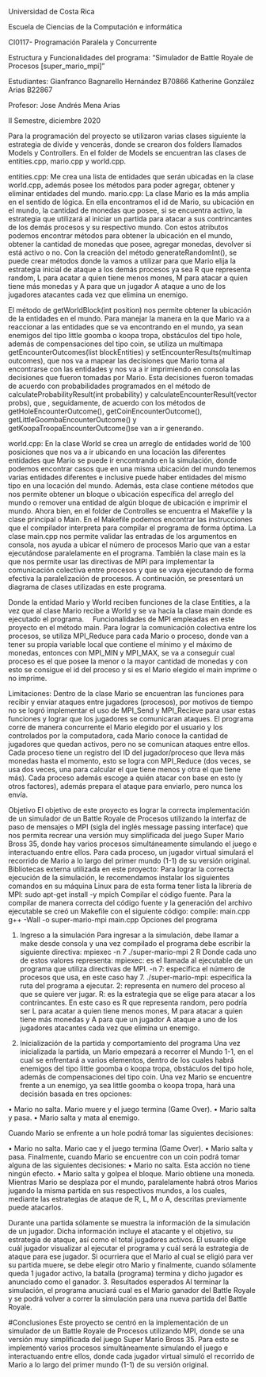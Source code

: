 Universidad de Costa Rica

Escuela de Ciencias de la Computación e informática

CI0117- Programación Paralela y Concurrente

Estructura y Funcionalidades del programa:
“Simulador de Battle Royale de Procesos [super_mario_mpi]”

 

Estudiantes:
Gianfranco Bagnarello Hernández B70866
Katherine González Arias B22867

Profesor: Jose Andrés Mena Arias

II Semestre, diciembre 2020 

Para la programación del proyecto se utilizaron varias clases siguiente la estrategia de divide y vencerás, donde se crearon dos folders llamados Models y Controllers. 
En el folder de Models se encuentran las clases de entities.cpp, mario.cpp y world.cpp. 

entities.cpp: Me crea una lista de entidades que serán ubicadas en la clase world.cpp, además posee los métodos para poder agregar, obtener y eliminar entidades del mundo. 
mario.cpp: La clase Mario es la más amplia en el sentido de lógica. En ella encontramos el id de Mario, su ubicación en el mundo, la cantidad de monedas que posee, si se encuentra activo, la estrategia que utilizará al iniciar un partida para atacar a sus contrincantes de los demás procesos y su respectivo mundo. Con estos atributos podemos encontrar métodos para obtener la ubicación en el mundo, obtener la cantidad de monedas que posee, agregar monedas, devolver si está activo o no. 
Con la creación del método generateRandomInt(), se puede crear métodos donde la vamos a utilizar para que Mario elija la estrategia inicial de ataque a los demás procesos ya sea R que representa random, L para acatar a quien tiene menos mones, M para atacar a quien tiene más monedas y A para que un jugador A ataque a uno de los jugadores atacantes cada vez que elimina un enemigo.

El método de getWorldBlock(int position) nos permite obtener la ubicación de la entidades en el mundo. 
Para manejar la manera en la que Mario va a reaccionar a las entidades que se va encontrando en el mundo, ya sean enemigos del tipo little goomba o koopa tropa, obstáculos del tipo hole, además de compensaciones del tipo coin, se utiliza un multimapa getEncounterOutcomes(list blockEntities) y setEncounterResults(multimap outcomes), que nos va a mapear las decisiones que Mario toma al encontrarse con las entidades y nos va a ir imprimiendo en consola las decisiones que fueron tomadas por Mario. Esta decisiones fueron tomadas de acuerdo con probabilidades programados en el método de calculateProbabilityResult(int probability) y calculateEncounterResult(vector probs), que , seguidamente, de acuerdo con los métodos de getHoleEncounterOutcome(), getCoinEncounterOutcome(), getLittleGoombaEncounterOutcome() y getKoopaTroopaEncounterOutcome()se van a ir generando. 

world.cpp: En la clase World se crea un arreglo de entidades world de 100 posiciones que nos va a ir ubicando en una locación las diferentes entidades que Mario se puede ir encontrando en la simulación, donde podemos encontrar casos que en una misma ubicación del mundo tenemos varias entidades diferentes e inclusive puede haber entidades del mismo tipo en una locación del mundo.
Además, esta clase contiene métodos que nos permite obtener un bloque o ubicación específica del arreglo del mundo o remover una entidad de algún bloque de ubicación e imprimir el mundo. 
Ahora bien, en el folder de Controlles se encuentra el Makefile y la clase principal o Main. 
En el Makefile podemos encontrar las instrucciones que el compilador interpreta para compilar el programa de forma óptima. 
La clase main.cpp nos permite validar las entradas de los argumentos en consola, nos ayuda a ubicar el número de procesos Mario que van a estar ejecutándose paralelamente en el programa. También la clase main es la que nos permite usar las directivas de MPI para implementar la comunicación colectiva entre procesos y que se vaya ejecutando de forma efectiva la paralelización de procesos.
A continuación, se presentará un diagrama de clases utilizadas en este programa.
 
Donde la entidad Mario y World reciben funciones de la clase Entities, a la vez que al clase Mario recibe a World y se va hacia la clase main donde es ejecutado el programa. 
Funcionalidades de MPI empleadas en este proyecto en el método main. 
Para lograr la comunicación colectiva entre los procesos, se utiliza MPI_Reduce para cada Mario o proceso, donde van a tener su propia variable local que contiene el mínimo y el máximo de monedas, entonces con MPI_MIN y MPI_MAX, se va a conseguir cual proceso es el que posee la menor o la mayor cantidad de monedas y con esto se consigue el id del proceso y si es el Mario elegido el main imprime o no imprime.

Limitaciones:
Dentro de la clase Mario se encuentran las funciones para recibir y enviar ataques entre jugadores (procesos), por motivos de tiempo no se logró implementar el uso de MPI_Send y MPI_Recieve para usar estas funciones y lograr que los jugadores se comunicaran ataques. El programa corre de manera concurrente el Mario elegido por el usuario y los controlados por la computadora, cada Mario conoce la cantidad de jugadores que quedan activos, pero no se comunican ataques entre ellos. 
Cada proceso tiene un registro del ID del jugador/proceso que lleva más monedas hasta el momento, esto se logra con MPI_Reduce (dos veces, se usa dos veces, una para calcular el que tiene menos y otra el que tiene más). Cada proceso además escoge a quién atacar con base en esto (y otros factores), además prepara el ataque para enviarlo, pero nunca los envía.

Objetivo
El objetivo de este proyecto es lograr la correcta implementación de
un simulador de un Battle Royale de Procesos utilizando la interfaz de
paso de mensajes o MPI (sigla del inglés message passing interface) que
nos permita recrear una versión muy simplificada del juego Super Mario
Bross 35, donde hay varios procesos simultáneamente simulando el juego
e interactuando entre ellos. Para cada proceso, un jugador virtual
simulará el recorrido de Mario a lo largo del primer mundo (1-1) de su
versión original.
Bibliotecas externa utilizada en este proyecto:
Para lograr la correcta ejecución de la simulación, le recomendamos
instalar los siguientes comandos en su máquina Linux para de esta forma
tener lista la librería de MPI:
sudo apt-get install -y mpich
Compilar el código fuente.
Para la compilar de manera correcta del código fuente y la generación
del archivo ejecutable se creó un Makefile con el siguiente código:
compile: main.cpp
g++ -Wall -o super-mario-mpi main.cpp
Opciones del programa

1. Ingreso a la simulación
Para ingresar a la simulación, debe llamar a make desde consola y una
vez compilado el programa debe escribir la siguiente directiva:
mpiexec -n 7 ./super-mario-mpi 2 R
Donde cada uno de estos valores representa:
mpiexec: es el llamada al ejecutable de un programa que utiliza
directivas de MPI.
-n 7: especifica el número de procesos que usa, en este caso hay 7.
./super-mario-mpi: especifica la ruta del programa a ejecutar.
2: representa en numero del proceso al que se quiere ver jugar.
R: es la estrategia que se elige para atacar a los contrincantes. En
este caso es R que representa random, pero podría ser L para acatar a
quien tiene menos mones, M para atacar a quien tiene más monedas y A
para que un jugador A ataque a uno de los jugadores atacantes cada vez
que elimina un enemigo.

2. Inicialización de la partida y comportamiento del programa
Una vez inicializada la partida, un Mario empezará a recorrer el Mundo
1-1, en el cual se enfrentará a varios elementos, dentro de los cuales 
habrá enemigos del tipo little goomba o koopa tropa, obstáculos del
tipo hole, además de compensaciones del tipo coin.
Una vez Mario se encuentre frente a un enemigo, ya sea little goomba o
koopa tropa, hará una decisión basada en tres opciones:

• Mario no salta. Mario muere y el juego termina (Game Over).
• Mario salta y pasa.
• Mario salta y mata al enemigo.

Cuando Mario se enfrente a un hole podrá tomar las siguientes
decisiones:

• Mario no salta. Mario cae y el juego termina (Game Over).
• Mario salta y pasa.
Finalmente, cuando Mario se encuentre con un coin podrá tomar alguna
de las siguientes decisiones:
• Mario no salta. Esta acción no tiene ningún efecto.
• Mario salta y golpea el bloque. Mario obtiene una moneda.
Mientras Mario se desplaza por el mundo, paralelamente habrá otros
Marios jugando la misma partida en sus respectivos mundos, a los cuales,
mediante las estrategias de ataque de R, L, M o A, descritas previamente
puede atacarlos.

Durante una partida sólamente se muestra la información de la simulación
de un jugador. Dicha información incluye el atacante y el objetivo, su
estrategia de ataque, así como el total jugadores activos. El usuario 
elige cuál jugador visualizar al ejecutar el programa y cuál será la
estrategia de ataque para ese jugador. Si ocurriera que el Mario al
cual se eligió para ver su partida muere, se debe elegir otro Mario y
finalmente, cuando sólamente queda 1 jugador activo, la batalla
(programa) termina y dicho jugador es anunciado como el ganador.
3. Resultados esperados
Al terminar la simulación, el programa anuciará cual es el Mario ganador
del Battle Royale y se podrá volver a correr la simulación para una
nueva partida del Battle Royale.

#Conclusiones
Este proyecto se centró en la implementación de un simulador de un
Battle Royale de Procesos utilizando MPI, donde se una versión muy
simplificada del juego Super Mario Bross 35. Para esto se implementó
varios procesos simultáneamente simulando el juego e interactuando
entre ellos, donde cada jugador virtual simuló el recorrido de Mario a
lo largo del primer mundo (1-1) de su versión original.
